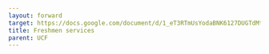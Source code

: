 ```yaml
---
layout: forward
target: https://docs.google.com/document/d/1_eT3RTmUsYodaBNK6127DUGTdMtbuAhxLljXzaOlvuA/edit?usp=sharing)https://docs.google.com/document/d/1_eT3RTmUsYodaBNK6127DUGTdMtbuAhxLljXzaOlvuA/edit?usp=sharing
title: Freshmen services
parent: UCF
---
```

